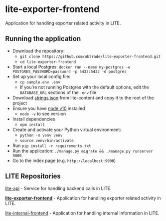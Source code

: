# lite-exporter-frontend

Application for handling exporter related activity in LITE.

## Running the application

* Download the repository:
  * `git clone https://github.com/uktrade/lite-exporter-frontend.git`
  * `cd lite-exporter-frontend`
* Start a local Postgres: `docker run --name my-postgres -e POSTGRES_PASSWORD=password -p 5432:5432 -d postgres`
* Set up your local config file:
  * `cp sample.env .env`
  * If you're not running Postgres with the default options, edit the `DATABASE_URL` sections of the `.env` file
* Download [strings.json](https://github.com/uktrade/lite-content/blob/master/lite-exporter-frontend/strings.json) from lite-content and copy it to the root of the project
* Ensure you have [node v10](https://nodejs.org/en/download/) installed
  * `node -v` to see version
* Install dependencies
  * `npm install`
* Create and activate your Python virtual environment:
  * `python -m venv venv`
  * `source venv/bin/activate`
* Run `pip install -r requirements.txt`
* Run the application: `./manage.py migrate && ./manage.py runserver 9000`
* Go to the index page (e.g. `http://localhost:9000`)

## LITE Repositories

[lite-api](https://github.com/uktrade/lite-api) - Service for handling backend calls in LITE.

**[lite-exporter-frontend](https://github.com/uktrade/lite-exporter-frontend)** - Application for handling exporter related activity in LITE.

[lite-internal-frontend](https://github.com/uktrade/lite-internal-frontend) - Application for handling internal information in LITE.
